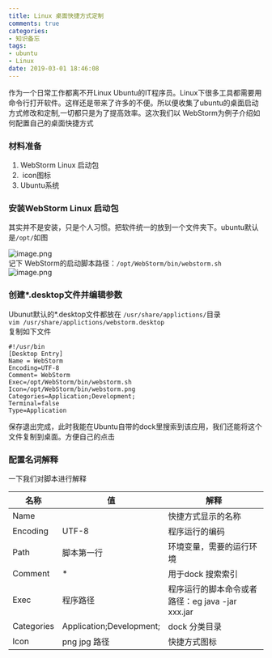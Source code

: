 ```yaml
---
title: Linux 桌面快捷方式定制
comments: true
categories:
- 知识备忘
tags:
- ubuntu
- Linux
date: 2019-03-01 18:46:08
---
```


作为一个日常工作都离不开Linux Ubuntu的IT程序员。Linux下很多工具都需要用命令行打开软件。这样还是带来了许多的不便。所以便收集了ubuntu的桌面启动方式修改和定制,一切都只是为了提高效率。这次我们以 WebStorm为例子介绍如何配置自己的桌面快捷方式
<a name="2e403f9a"></a>
### 材料准备

1. WebStorm Linux 启动包
1.  icon图标
1. Ubuntu系统
<a name="3f608bc8"></a>
### 安装WebStorm Linux 启动包
其实并不是安装，只是个人习惯。把软件统一的放到一个文件夹下。ubuntu默认是`/opt/`如图

![image.png](https://cdn.nlark.com/yuque/0/2019/png/279029/1551436004561-e26dd9af-8dea-459d-ad56-215fd83f55e0.png#align=left&display=inline&height=208&name=image.png&originHeight=475&originWidth=1139&size=61448&status=done&width=500)<br />记下 WebStorm的启动脚本路径：`/opt/WebStorm/bin/webstorm.sh`<br />
![image.png](https://cdn.nlark.com/yuque/0/2019/png/279029/1551436083129-118bc7ec-88a1-473c-b3b0-28d7bcd26183.png#align=left&display=inline&height=324&name=image.png&originHeight=487&originWidth=491&size=41390&status=done&width=327)

<a name="0985493b"></a>
### 创建*.desktop文件并编辑参数
Ubunut默认的*.desktop文件都放在 `/usr/share/applictions/`目录<br />`vim /usr/share/applictions/webstorm.desktop`<br />复制如下文件
```shell
#!/usr/bin
[Desktop Entry]
Name = WebStorm
Encoding=UTF-8
Comment= WebStorm
Exec=/opt/WebStorm/bin/webstorm.sh
Icon=/opt/WebStorm/bin/webstorm.png
Categories=Application;Development;
Terminal=false
Type=Application
```

保存退出完成，此时我能在Ubuntu自带的dock里搜索到该应用，我们还能将这个文件复制到桌面。方便自己的点击
<a name="8caa19f3"></a>
### 配置名词解释
一下我们对脚本进行解释

| 名称 | 值 | 解释 |
| --- | --- | --- |
| Name |  | 快捷方式显示的名称 |
| Encoding | UTF-8 | 程序运行的编码 |
| Path | 脚本第一行 | 环境变量，需要的运行环境 |
| Comment | * | 用于dock 搜索索引 |
| Exec | 程序路径 | 程序运行的脚本命令或者路径：eg java -jar xxx.jar |
| Categories | Application;Development; | dock 分类目录 |
| Icon | png jpg 路径 | 快捷方式图标 |



